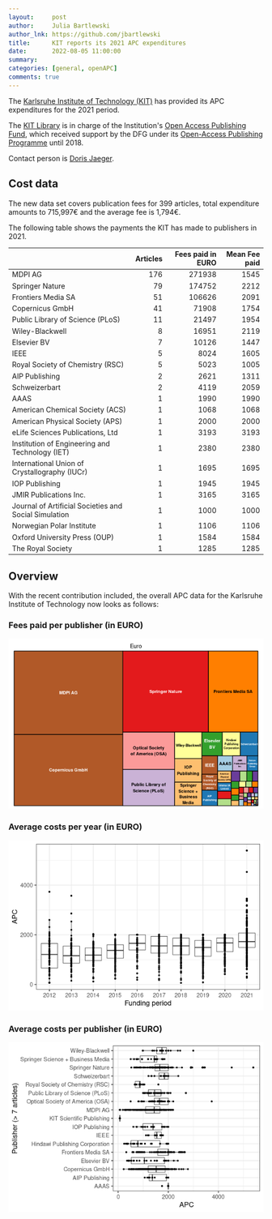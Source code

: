 ```yaml
---
layout:     post
author:     Julia Bartlewski
author_lnk: https://github.com/jbartlewski
title:      KIT reports its 2021 APC expenditures
date:       2022-08-05 11:00:00
summary:    
categories: [general, openAPC]
comments: true
---
```





The [Karlsruhe Institute of Technology (KIT)](http://www.kit.edu/english/) has provided its APC expenditures for the 2021 period.

The [KIT Library](http://www.bibliothek.kit.edu/cms/english/) is in charge of the Institution's [Open Access Publishing Fund](http://www.bibliothek.kit.edu/cms/english/kit-publication-fund.php), which received support by the DFG under its [Open-Access Publishing Programme](https://www.dfg.de/en/research_funding/programmes/infrastructure/lis/open_access/infrastructure_funding/index.html#4) until 2018.

Contact person is [Doris Jaeger](https://www.bibliothek.kit.edu/cms/mitarbeiter_1399.php).

## Cost data



The new data set covers publication fees for 399 articles, total expenditure amounts to 715,997€ and the average fee is 1,794€.

The following table shows the payments the KIT has made to publishers in 2021.


|                                                      | Articles| Fees paid in EURO| Mean Fee paid|
|:-----------------------------------------------------|--------:|-----------------:|-------------:|
|MDPI AG                                               |      176|            271938|          1545|
|Springer Nature                                       |       79|            174752|          2212|
|Frontiers Media SA                                    |       51|            106626|          2091|
|Copernicus GmbH                                       |       41|             71908|          1754|
|Public Library of Science (PLoS)                      |       11|             21497|          1954|
|Wiley-Blackwell                                       |        8|             16951|          2119|
|Elsevier BV                                           |        7|             10126|          1447|
|IEEE                                                  |        5|              8024|          1605|
|Royal Society of Chemistry (RSC)                      |        5|              5023|          1005|
|AIP Publishing                                        |        2|              2621|          1311|
|Schweizerbart                                         |        2|              4119|          2059|
|AAAS                                                  |        1|              1990|          1990|
|American Chemical Society (ACS)                       |        1|              1068|          1068|
|American Physical Society (APS)                       |        1|              2000|          2000|
|eLife Sciences Publications, Ltd                      |        1|              3193|          3193|
|Institution of Engineering and Technology (IET)       |        1|              2380|          2380|
|International Union of Crystallography (IUCr)         |        1|              1695|          1695|
|IOP Publishing                                        |        1|              1945|          1945|
|JMIR Publications Inc.                                |        1|              3165|          3165|
|Journal of Artificial Societies and Social Simulation |        1|              1000|          1000|
|Norwegian Polar Institute                             |        1|              1106|          1106|
|Oxford University Press (OUP)                         |        1|              1584|          1584|
|The Royal Society                                     |        1|              1285|          1285|

## Overview

With the recent contribution included, the overall APC data for the Karlsruhe Institute of Technology now looks as follows:

### Fees paid per publisher (in EURO)

![plot of chunk tree_kit_2022_08_05_full](/figure/tree_kit_2022_08_05_full-1.png)

###  Average costs per year (in EURO)

![plot of chunk box_kit_2022_08_05_year_full](/figure/box_kit_2022_08_05_year_full-1.png)

###  Average costs per publisher (in EURO)

![plot of chunk box_kit_2022_08_05_publisher_full](/figure/box_kit_2022_08_05_publisher_full-1.png)
